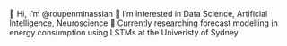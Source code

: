 👋 Hi, I’m @roupenminassian
👀 I’m interested in Data Science, Artificial Intelligence, Neuroscience
🌱 Currently researching forecast modelling in energy consumption using LSTMs at the Univeristy of Sydney. 

